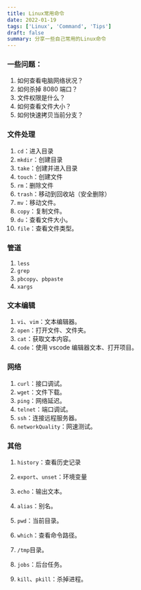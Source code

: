```yaml
---
title: Linux常用命令
date: 2022-01-19
tags: ['Linux', 'Command', 'Tips']
draft: false
summary: 分享一些自己常用的Linux命令
---
```


### 一些问题：

1. 如何查看电脑网络状况？
2. 如何杀掉 8080 端口？
3. 文件权限是什么？
4. 如何查看文件大小？
5. 如何快速拷贝当前分支？

### 文件处理

1. `cd`：进入目录
2. `mkdir`：创建目录
3. `take`：创建并进入目录
4. `touch`：创建文件
5. `rm`：删除文件
6. `trash`：移动到回收站（安全删除）
7. `mv`：移动文件。
8. `copy`：复制文件。
9. `du`：查看文件大小。
10. `file`：查看文件类型。

### 管道

1. `less`
2. `grep`
3. `pbcopy`、`pbpaste`
4. `xargs`

### 文本编辑

1. `vi`、`vim`：文本编辑器。
2. `open`：打开文件、文件夹。
3. `cat`：获取文本内容。
4. `code`：使用 vscode 编辑器文本、打开项目。

### 网络

1. `curl`：接口调试。
2. `wget`：文件下载。
3. `ping`：网络延迟。
4. `telnet`：端口调试。
5. `ssh`：连接远程服务器。
6. `networkQuality`：网速测试。

### 其他

1. `history`：查看历史记录

2. `export`、`unset`：环境变量

3. `echo`：输出文本。

4. `alias`：别名。

5. `pwd`：当前目录。

6. `which`：查看命令路径。

7. `/tmp`目录。

8. `jobs`：后台任务。

9. `kill`、`pkill`：杀掉进程。
